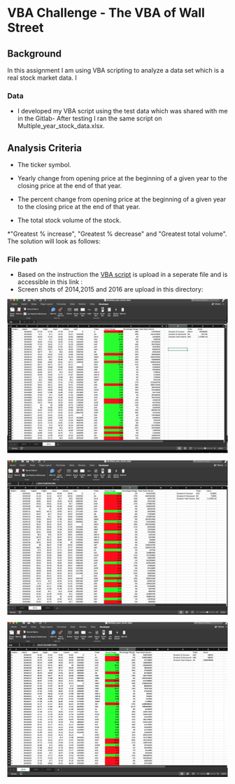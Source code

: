 # VBA Challenge - The VBA of Wall Street

## Background

In this assignment I am using VBA scripting to analyze a data set which is a real stock market data. I


### Data 

* I developed my VBA script using the test data which was shared with me in the Gitlab- After testing I ran the same script on Multiple_year_stock_data.xlsx.

## Analysis Criteria 

  * The ticker symbol.

  * Yearly change from opening price at the beginning of a given year to the closing price at the end of that year.

  * The percent change from opening price at the beginning of a given year to the closing price at the end of that year.

  * The total stock volume of the stock.
  
  *"Greatest % increase", "Greatest % decrease" and "Greatest total volume". The solution will look as follows:


### File path

* Based on the instruction the [VBA script](https://github.com/manidanesh/UCI_HomeWork_Mani/blob/master/VBA-challenge/VBA-Challenge.vba) is upload in a seperate file and is accessible in this link : 
* Screen shots of 2014,2015 and 2016 are upload in this directory:  

![Screenshot - 2014](https://github.com/manidanesh/UCI_HomeWork_Mani/blob/master/VBA-challenge/Images/2014%20.png)

![Screenshot - 2015](https://github.com/manidanesh/UCI_HomeWork_Mani/blob/master/VBA-challenge/Images/2015%20.png)

![Screenshot - 2016](https://github.com/manidanesh/UCI_HomeWork_Mani/blob/master/VBA-challenge/Images/2016.png)




